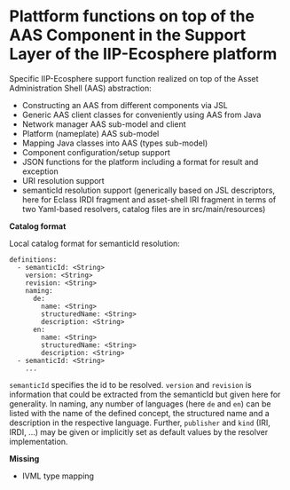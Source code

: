 # Plattform functions on top of the AAS Component in the Support Layer of the IIP-Ecosphere platform

Specific IIP-Ecosphere support function realized on top of the Asset Administration Shell (AAS) abstraction:
* Constructing an AAS from different components via JSL
* Generic AAS client classes for conveniently using AAS from Java
* Network manager AAS sub-model and client
* Platform (nameplate) AAS sub-model
* Mapping Java classes into AAS (types sub-model)
* Component configuration/setup support
* JSON functions for the platform including a format for result and exception
* URI resolution support
* semanticId resolution support (generically based on JSL descriptors, here for Eclass IRDI fragment and asset-shell IRI fragment in terms of two Yaml-based resolvers, catalog files are in src/main/resources)

**Catalog format**

Local catalog format for semanticId resolution:

    definitions:
      - semanticId: <String>
        version: <String>
        revision: <String>
        naming:
          de: 
            name: <String>
            structuredName: <String>
            description: <String>
          en:
            name: <String>
            structuredName: <String>
            description: <String>
      - semanticId: <String>
        ...

`semanticId` specifies the id to be resolved. `version` and `revision` is information that could be extracted from the semanticId but given here for generality. In naming, any number of languages (here `de` and `en`) can be listed with the name of the defined concept, the structured name and a description in the respective language. Further, `publisher` and `kind` (IRI, IRDI, ...) may be given or implicitly set as default values by the resolver implementation.

**Missing**
- IVML type mapping
